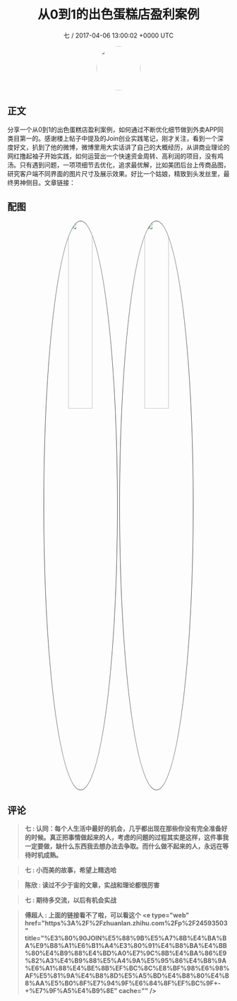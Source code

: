 <h1 align="center">从0到1的出色蛋糕店盈利案例</h1>
<p align="center">
    <a>七 / 2017-04-06 13:00:02 &#43;0000 UTC</a>
</p>

<div align="center">
    <img src="https://images.zsxq.com/Fn2e8mr72oMF4CsqRvyhfP9mAOc7?e=1590940799&amp;token=kIxbL07-8jAj8w1n4s9zv64FuZZNEATmlU_Vm6zD:9DUgfQvZB5tdoohVA6eojXGzTEA=" width="100" height="100" style="border:1px solid;border-radius:50%; color:#ffffff"/>
</div>

## 正文

<div>
分享一个从0到1的出色蛋糕店盈利案例，如何通过不断优化细节做到外卖APP同类目第一的。感谢楼上帖子中提及的Join创业实践笔记，刚才关注，看到一个深度好文，扒到了他的微博，微博里用大实话讲了自己的大概经历，从讲商业理论的网红撸起袖子开始实践，如何运营出一个快速资金周转、高利润的项目，没有鸡汤。只有遇到问题，一项项细节去优化，追求最优解，比如美团后台上传商品图，研究客户端不同界面的图片尺寸及展示效果。好比一个姑娘，精致到头发丝里，最终男神侧目。文章链接：
</div>

## 配图
<div class="image" align="center">

<img src="https://images.zsxq.com/FqoQ2PPe4fZNHKLfpV7JUPcNuYxc?imageMogr2/auto-orient/thumbnail/800x/format/jpg/blur/1x0/quality/75&amp;e=1590940799&amp;token=kIxbL07-8jAj8w1n4s9zv64FuZZNEATmlU_Vm6zD:oTRbc00xpGOa_QLKQbbEpsdstrI=" width="33%" height="33%" style="border:1px solid;border-radius:50%; color:#3c3f41"/>

<img src="https://images.zsxq.com/FtPRK7spF1fcbTu1rRjTj-HTd-6x?imageMogr2/auto-orient/thumbnail/800x/format/jpg/blur/1x0/quality/75&amp;e=1590940799&amp;token=kIxbL07-8jAj8w1n4s9zv64FuZZNEATmlU_Vm6zD:9UZaaPb9pNZjTeoRK-y0p0dGybk=" width="33%" height="33%" style="border:1px solid;border-radius:50%; color:#3c3f41"/>

</div>

## 评论

<div align="left">
<div>

<blockquote >
<span> <strong>七 : 认同：每个人生活中最好的机会，几乎都出现在那些你没有完全准备好的时候。真正把事情做起来的人，考虑的问题的过程其实是这样，这件事我一定要做，缺什么东西我去想办法去争取。而什么做不起来的人，永远在等待时机成熟。 </strong></span>
</blockquote>

<blockquote >
<span> <strong>七 : 小而美的故事，希望上精选哈 </strong></span>
</blockquote>

<blockquote >
<span> <strong>陈欣 : 读过不少于宙的文章，实战和理论都很厉害 </strong></span>
</blockquote>

<blockquote >
<span> <strong>七 : 期待多交流，以后有机会实战 </strong></span>
</blockquote>

<blockquote >
<span> <strong>傅超人 : 上面的链接看不了啦，可以看这个
&lt;e type=&#34;web&#34; href=&#34;https%3A%2F%2Fzhuanlan.zhihu.com%2Fp%2F24593503&#34; title=&#34;%E3%80%90JOIN%E5%88%9B%E5%A7%8B%E4%BA%BA%E9%B8%A1%E6%B1%A4%E3%80%91%E4%B8%BA%E4%BB%80%E4%B9%88%E4%BD%A0%E7%9C%8B%E4%BA%86%E9%82%A3%E4%B9%88%E5%A4%9A%E5%95%86%E4%B8%9A%E6%A1%88%E4%BE%8B%EF%BC%8C%E8%BF%98%E6%98%AF%E5%81%9A%E4%B8%8D%E5%A5%BD%E4%B8%80%E4%B8%AA%E5%B0%8F%E7%94%9F%E6%84%8F%EF%BC%9F&#43;-&#43;%E7%9F%A5%E4%B9%8E&#34; cache=&#34;&#34; /&gt; </strong></span>
</blockquote>

</div>
</div>